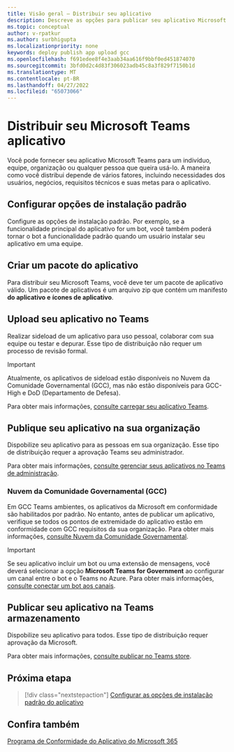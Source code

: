 ```yaml
---
title: Visão geral – Distribuir seu aplicativo
description: Descreve as opções para publicar seu aplicativo Microsoft Teams, carregar seu aplicativo e GCC.
ms.topic: conceptual
author: v-rpatkur
ms.author: surbhigupta
ms.localizationpriority: none
keywords: deploy publish app upload gcc
ms.openlocfilehash: f691edee8f4e3aab34aa616f9bbf0ed451874070
ms.sourcegitcommit: 3bfd0d2c4d83f306023adb45c8a3f829f7150b1d
ms.translationtype: MT
ms.contentlocale: pt-BR
ms.lasthandoff: 04/27/2022
ms.locfileid: "65073066"
---
```

# <a name="distribute-your-microsoft-teams-app"></a>Distribuir seu Microsoft Teams aplicativo

Você pode fornecer seu aplicativo Microsoft Teams para um indivíduo, equipe, organização ou qualquer pessoa que queira usá-lo. A maneira como você distribui depende de vários fatores, incluindo necessidades dos usuários, negócios, requisitos técnicos e suas metas para o aplicativo.

## <a name="configure-default-install-options"></a>Configurar opções de instalação padrão

Configure as opções de instalação padrão. Por exemplo, se a funcionalidade principal do aplicativo for um bot, você também poderá tornar o bot a funcionalidade padrão quando um usuário instalar seu aplicativo em uma equipe.

## <a name="create-your-app-package"></a>Criar um pacote do aplicativo

Para distribuir seu Microsoft Teams, você deve ter um pacote de aplicativo válido.  Um pacote de aplicativos é um arquivo zip que contém um manifesto **do aplicativo e** **ícones de aplicativo**.

## <a name="upload-your-app-in-teams"></a>Upload seu aplicativo no Teams

Realizar sideload de um aplicativo para uso pessoal, colaborar com sua equipe ou testar e depurar. Esse tipo de distribuição não requer um processo de revisão formal.

> [!IMPORTANT]
> Atualmente, os aplicativos de sideload estão disponíveis no Nuvem da Comunidade Governamental (GCC), mas não estão disponíveis para GCC-High e DoD (Departamento de Defesa).

Para obter mais informações, [consulte carregar seu aplicativo Teams](apps-upload.md).

## <a name="publish-your-app-to-your-org"></a>Publique seu aplicativo na sua organização

Dispobilize seu aplicativo para as pessoas em sua organização. Esse tipo de distribuição requer a aprovação Teams seu administrador.

Para obter mais informações, [consulte gerenciar seus aplicativos no Teams de administração](/MicrosoftTeams/manage-apps?toc=%2Fmicrosoftteams%2Fplatform%2Ftoc.json&bc=%2FMicrosoftTeams%2Fbreadcrumb%2Ftoc.json).

### <a name="government-community-cloud-gcc-organizations"></a>Nuvem da Comunidade Governamental (GCC)

Em GCC Teams ambientes, os aplicativos da Microsoft em conformidade são habilitados por padrão. No entanto, antes de publicar um aplicativo, verifique se todos os pontos de extremidade do aplicativo estão em conformidade com GCC requisitos da sua organização. Para obter mais informações, [consulte Nuvem da Comunidade Governamental](../app-fundamentals-overview.md#government-community-cloud).

> [!IMPORTANT]
>Se seu aplicativo incluir um bot ou uma extensão de mensagens, você deverá selecionar a opção **Microsoft Teams for Government** ao configurar um canal entre o bot e o Teams no Azure. Para obter mais informações, [consulte conectar um bot aos canais](/azure/bot-service/bot-service-manage-channels?view=azure-bot-service-4.0&preserve-view=true).

## <a name="publish-your-app-to-the-teams-store"></a>Publicar seu aplicativo na Teams armazenamento

Dispobilize seu aplicativo para todos. Esse tipo de distribuição requer aprovação da Microsoft.

Para obter mais informações, [consulte publicar no Teams store](~/concepts/deploy-and-publish/appsource/publish.md).

## <a name="next-step"></a>Próxima etapa

> [!div class="nextstepaction"]
> [Configurar as opções de instalação padrão do aplicativo](~/concepts/deploy-and-publish/add-default-install-scope.md)

## <a name="see-also"></a>Confira também

[Programa de Conformidade do Aplicativo do Microsoft 365](/microsoft-365-app-certification/overview)
